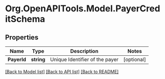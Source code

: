 
# Org.OpenAPITools.Model.PayerCreditSchema

## Properties

Name | Type | Description | Notes
------------ | ------------- | ------------- | -------------
**PayerId** | **string** | Unique Identifier of the payer | [optional] 

[[Back to Model list]](../README.md#documentation-for-models)
[[Back to API list]](../README.md#documentation-for-api-endpoints)
[[Back to README]](../README.md)


